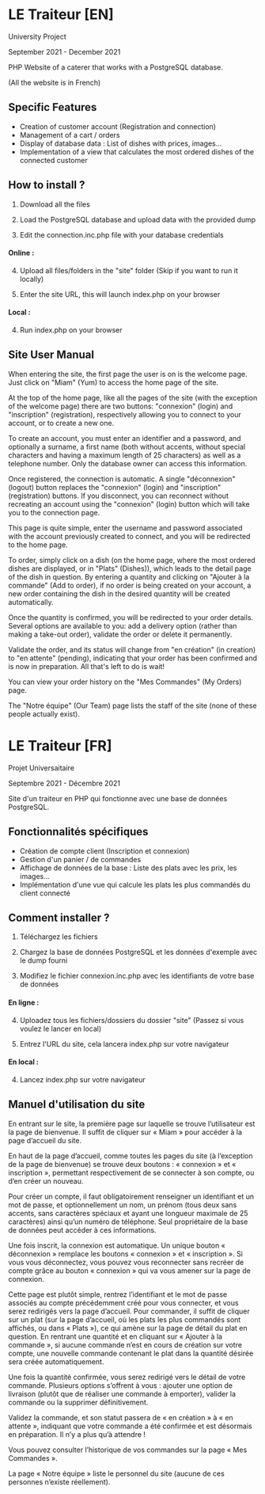 # LE Traiteur [EN]

University Project

September 2021 - December 2021

PHP Website of a caterer that works with a PostgreSQL database.

(All the website is in French)

## Specific Features

- Creation of customer account (Registration and connection)
- Management of a cart / orders
- Display of database data : List of dishes with prices, images...
- Implementation of a view that calculates the most ordered dishes of the connected customer

## How to install ?

1. Download all the files

2. Load the PostgreSQL database and upload data with the provided dump

3. Edit the connection.inc.php file with your database credentials

#### Online :

4. Upload all files/folders in the "site" folder (Skip if you want to run it locally)

5. Enter the site URL, this will launch index.php on your browser

#### Local :

4. Run index.php on your browser

## Site User Manual

When entering the site, the first page the user is on is the welcome page. Just click on "Miam" (Yum) to access the home page of the site.

At the top of the home page, like all the pages of the site (with the exception of the welcome page) there are two buttons: "connexion" (login) and "inscription" (registration), respectively allowing you to connect to your account, or to create a new one.

To create an account, you must enter an identifier and a password, and optionally a surname, a first name (both without accents, without special characters and having a maximum length of 25 characters) as well as a telephone number. Only the database owner can access this information.

Once registered, the connection is automatic. A single "déconnexion" (logout) button replaces the "connexion" (login) and "inscription" (registration) buttons. If you disconnect, you can reconnect without recreating an account using the "connexion" (login) button which will take you to the connection page.

This page is quite simple, enter the username and password associated with the account previously created to connect, and you will be redirected to the home page.

To order, simply click on a dish (on the home page, where the most ordered dishes are displayed, or in "Plats" (Dishes)), which leads to the detail page of the dish in question. By entering a quantity and clicking on "Ajouter à la commande" (Add to order), if no order is being created on your account, a new order containing the dish in the desired quantity will be created automatically.

Once the quantity is confirmed, you will be redirected to your order details. Several options are available to you: add a delivery option (rather than making a take-out order), validate the order or delete it permanently.

Validate the order, and its status will change from "en création" (in creation) to "en attente" (pending), indicating that your order has been confirmed and is now in preparation. All that's left to do is wait!

You can view your order history on the "Mes Commandes" (My Orders) page.

The "Notre équipe" (Our Team) page lists the staff of the site (none of these people actually exist).

# LE Traiteur [FR]

Projet Universaitaire

Septembre 2021 - Décembre 2021

Site d'un traiteur en PHP qui fonctionne avec une base de données PostgreSQL.

## Fonctionnalités spécifiques

- Création de compte client (Inscription et connexion)
- Gestion d'un panier / de commandes
- Affichage de données de la base : Liste des plats avec les prix, les images...
- Implémentation d'une vue qui calcule les plats les plus commandés du client connecté

## Comment installer ?

1. Téléchargez les fichiers

2. Chargez la base de données PostgreSQL et les données d'exemple avec le dump fourni

3. Modifiez le fichier connexion.inc.php avec les identifiants de votre base de données

#### En ligne :

4. Uploadez tous les fichiers/dossiers du dossier "site"   (Passez si vous voulez le lancer en local)

5. Entrez l'URL du site, cela lancera index.php sur votre navigateur

#### En local :

4. Lancez index.php sur votre navigateur

## Manuel d'utilisation du site

En entrant sur le site, la première page sur laquelle se trouve l’utilisateur est la page de bienvenue. Il suffit de cliquer sur « Miam » pour accéder à la page d’accueil du site.

En haut de la page d’accueil, comme toutes les pages du site (à l’exception de la page de bienvenue) se trouve deux boutons : « connexion » et « inscription », permettant respectivement de se connecter à son compte, ou d’en créer un nouveau.

Pour créer un compte, il faut obligatoirement renseigner un identifiant et un mot de passe, et optionnellement un nom, un prénom (tous deux sans accents, sans caractères spéciaux et ayant une longueur maximale de 25 caractères) ainsi qu’un numéro de téléphone. Seul propriétaire de la base de données peut accéder à ces informations.

Une fois inscrit, la connexion est automatique. Un unique bouton « déconnexion » remplace les boutons « connexion » et « inscription ». Si vous vous déconnectez, vous pouvez vous reconnecter sans recréer de compte grâce au bouton « connexion » qui va vous amener sur la page de connexion.

Cette page est plutôt simple, rentrez l’identifiant et le mot de passe associés au compte précédemment créé pour vous connecter, et vous serez redirigés vers la page d’accueil.
Pour commander, il suffit de cliquer sur un plat (sur la page d’accueil, où les plats les plus commandés sont affichés, ou dans « Plats »), ce qui amène sur la page de détail du plat en question. En rentrant une quantité et en cliquant sur « Ajouter à la commande », si aucune commande n’est en cours de création sur votre compte, une nouvelle commande contenant le plat dans la quantité désirée sera créée automatiquement.

Une fois la quantité confirmée, vous serez redirigé vers le détail de votre commande. Plusieurs options s’offrent à vous : ajouter une option de livraison (plutôt que de réaliser une commande à emporter), valider la commande ou la supprimer définitivement.

Validez la commande, et son statut passera de « en création » à « en attente », indiquant que votre commande a été confirmée et est désormais en préparation. Il n’y a plus qu’à attendre !

Vous pouvez consulter l’historique de vos commandes sur la page « Mes Commandes ».

La page « Notre équipe » liste le personnel du site (aucune de ces personnes n’existe réellement).
